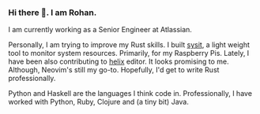 ### Hi there 👋. I am Rohan.

I am currently working as a Senior Engineer at Atlassian.

Personally, I am trying to improve my Rust skills. I built [sysit](https://github.com/crodjer/sysit),
a light weight tool to monitor system resources. Primarily, for my
Raspberry Pis.
Lately, I have been also contributing to
[helix](https://github.com/helix-editor/helix/pulls?q=author%3Acrodjer+)
editor. It looks promising to me. Although, Neovim's still my go-to.
Hopefully, I'd get to write Rust professionally.

Python and Haskell are the languages I think code in. Professionally,
I have worked with Python, Ruby, Clojure and (a tiny bit) Java.

<!--
**crodjer/crodjer** is a ✨ _special_ ✨ repository because its `README.md` (this file) appears on your GitHub profile.

Here are some ideas to get you started:

- 🔭 I’m currently working on ...
- 🌱 I’m currently learning ...
- 👯 I’m looking to collaborate on ...
- 🤔 I’m looking for help with ...
- 💬 Ask me about ...
- 📫 How to reach me: ...
- 😄 Pronouns: ...
- ⚡ Fun fact: ...
-->

